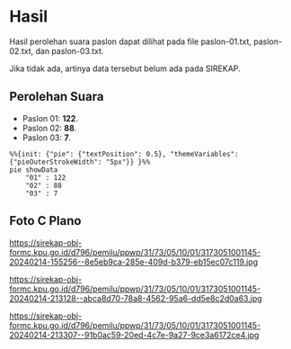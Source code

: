 # Hasil

Hasil perolehan suara paslon dapat dilihat pada file paslon-01.txt, paslon-02.txt, dan paslon-03.txt.

Jika tidak ada, artinya data tersebut belum ada pada SIREKAP.

## Perolehan Suara

 * Paslon 01: **122**.
 * Paslon 02: **88**.
 * Paslon 03: **7**.

```mermaid
%%{init: {"pie": {"textPosition": 0.5}, "themeVariables": {"pieOuterStrokeWidth": "5px"}} }%%
pie showData
    "01" : 122
    "02" : 88
    "03" : 7
```
## Foto C Plano

https://sirekap-obj-formc.kpu.go.id/d796/pemilu/ppwp/31/73/05/10/01/3173051001145-20240214-155256--8e5eb9ca-285e-409d-b379-eb15ec07c119.jpg

https://sirekap-obj-formc.kpu.go.id/d796/pemilu/ppwp/31/73/05/10/01/3173051001145-20240214-213128--abca8d70-78a8-4562-95a6-dd5e8c2d0a63.jpg

https://sirekap-obj-formc.kpu.go.id/d796/pemilu/ppwp/31/73/05/10/01/3173051001145-20240214-213307--91b0ac59-20ed-4c7e-9a27-9ce3a6172ce4.jpg

